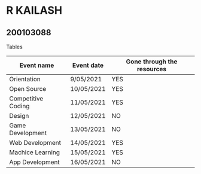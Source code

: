 # R KAILASH 
## 200103088

Tables

| Event name | Event date | Gone through the resources |
| ---------- | ---------- | -------------------------- |
| Orientation | 9/05/2021 | YES                        |
| Open Source | 10/05/2021 | YES                       |
| Competitive Coding | 11/05/2021 | YES                |
| Design | 12/05/2021 | NO                             |
| Game Development | 13/05/2021 | NO                   |
| Web Development | 14/05/2021 | YES                   |
| Machice Learning | 15/05/2021 | YES                  |
| App Development | 16/05/2021 | NO                    |
